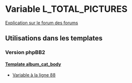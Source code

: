 # Variable L_TOTAL_PICTURES
[Explication sur le forum des forums](http://forum.forumactif.com/t294113-listing-des-variables#L_TOTAL_PICTURES)
## Utilisations dans les templates
### Version phpBB2
#### [Template album_cat_body](subsilver/album_cat_body.md)
* [Variable à la ligne 88](../subsilver/album_cat_body.tpl#L88)
